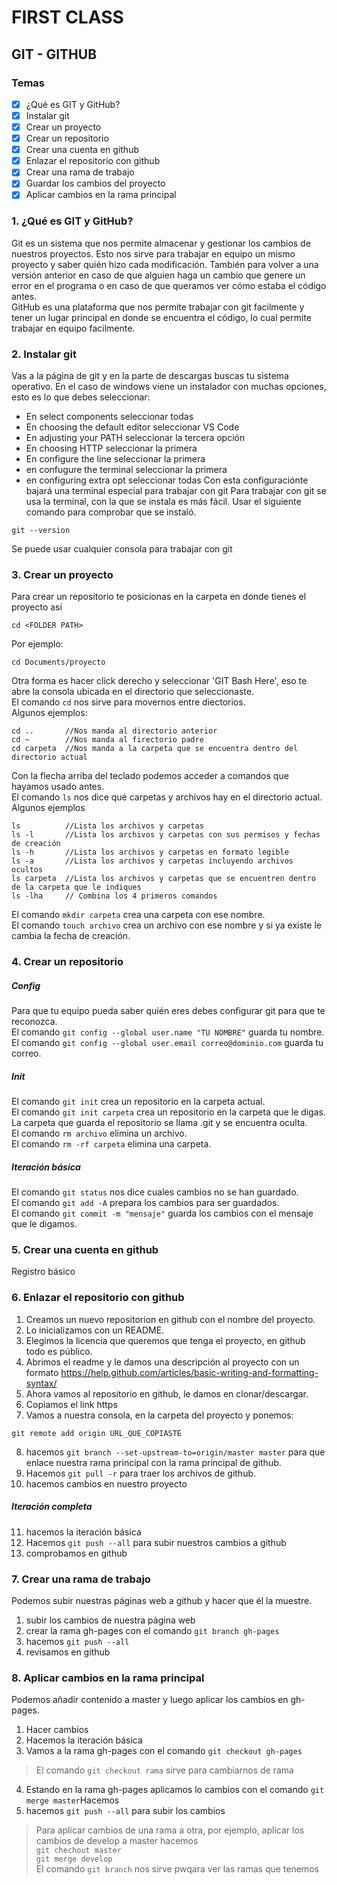 # FIRST CLASS
## GIT - GITHUB
### Temas
- [x] ¿Qué es GIT y GitHub?
- [x] Instalar git
- [x] Crear un proyecto
- [x] Crear un repositorio
- [x] Crear una cuenta en github
- [x] Enlazar el repositorio con github
- [x] Crear una rama de trabajo
- [x] Guardar los cambios del proyecto
- [x] Aplicar cambios en la rama principal

### 1. **¿Qué es GIT y GitHub?**
Git es un sistema que nos permite almacenar y gestionar los cambios de nuestros proyectos. Esto nos sirve para trabajar en equipo un mismo proyecto y saber quién hizo cada modificación. También para volver a una versión anterior en caso de que alguien haga un cambio que genere un error en el programa o en caso de que queramos ver cómo estaba el código antes.  
GitHub es una plataforma que nos permite trabajar con git facilmente y tener un lugar principal en donde se encuentra el código, lo cual permite trabajar en equipo facilmente.
### 2. **Instalar git**
Vas a la página de git y en la parte de descargas buscas tu sistema operativo.
En el caso de windows viene un instalador con muchas opciones, esto es lo que debes seleccionar:
  - En select components seleccionar todas
  - En choosing the default editor seleccionar VS Code
  - En adjusting your PATH seleccionar la tercera opción 
  - En choosing HTTP seleccionar la primera
  - En configure the line seleccionar la primera
  - en confugure the terminal seleccionar la primera
  - en configuring extra opt seleccionar todas
Con esta configuraciónte bajará una terminal especial para trabajar con git
Para trabajar con git se usa la terminal, con la que se instala es más fácil.
Usar el siguiente comando para comprobar que se instaló.
```
git --version 
```
Se puede usar cualquier consola para trabajar con git
### 3. **Crear un proyecto**
Para crear un repositorio te posicionas en la carpeta en donde tienes el proyecto así
```
cd <FOLDER PATH>
```
Por ejemplo:
```
cd Documents/proyecto
```
Otra forma es hacer click derecho y seleccionar 'GIT Bash Here', eso te abre la consola ubicada en el directorio que seleccionaste.  
El comando `cd` nos sirve para movernos entre diectorios.  
Algunos ejemplos:
```
cd ..       //Nos manda al directorio anterior
cd ~        //Nos manda al firectorio padre
cd carpeta  //Nos manda a la carpeta que se encuentra dentro del directorio actual
```
Con la flecha arriba del teclado podemos acceder a comandos que hayamos usado antes.  
El comando `ls` nos dice qué carpetas y archivos hay en el directorio actual.  
Algunos ejemplos
```
ls          //Lista los archivos y carpetas
ls -l       //Lista los archivos y carpetas con sus permisos y fechas de creación
ls -h       //Lista los archivos y carpetas en formato legible
ls -a       //Lista los archivos y carpetas incluyendo archivos ocultos
ls carpeta  //Lista los archivos y carpetas que se encuentren dentro de la carpeta que le indiques
ls -lha     // Combina los 4 primeros comandos
```
El comando `mkdir carpeta` crea una carpeta con ese nombre.  
El comando `touch archivo` crea un archivo con ese nombre y si ya existe le cambia la fecha de creación.

### 4. **Crear un repositorio**
##### Config
Para que tu equipo pueda saber quién eres debes configurar git para que te reconozca.  
El comando `git config --global user.name "TU NOMBRE"` guarda tu nombre.  
El comando `git config --global user.email correo@dominio.com` guarda tu correo.  
##### Init
El comando `git init` crea un repositorio en la carpeta actual.  
El comando `git init carpeta` crea un repositorio en la carpeta que le digas.  
La carpeta que guarda el repositorio se llama .git y se encuentra oculta.  
El comando `rm archivo` elimina un archivo.  
El comando `rm -rf carpeta` elimina una carpeta.  
##### Iteración básica
El comando `git status` nos dice cuales cambios no se han guardado.  
El comando `git add -A` prepara los cambios para ser guardados.  
El comando `git commit -m "mensaje"` guarda los cambios con el mensaje que le digamos.  
### 5. **Crear una cuenta en github**
Registro básico
### 6. **Enlazar el repositorio con github**
1. Creamos un nuevo repositorion en github con el nombre del proyecto.  
2. Lo inicializamos con un README.  
3. Elegimos la licencia que queremos que tenga el proyecto, en github todo es público.  
4. Abrimos el readme y le damos una descripción al proyecto con un formato https://help.github.com/articles/basic-writing-and-formatting-syntax/  
5. Ahora vamos al repositorio en github, le damos en clonar/descargar.  
6. Copiamos el link https
7. Vamos a nuestra consola, en la carpeta del proyecto y ponemos:
```
git remote add origin URL_QUE_COPIASTE
```
8. hacemos `git branch --set-upstream-to=origin/master master` para que enlace nuestra rama principal con la rama principal de github.
9. Hacemos `git pull -r` para traer los archivos de github.
10. hacemos cambios en nuestro proyecto
##### Iteración completa
11. hacemos la iteración básica
12. Hacemos `git push --all` para subir nuestros cambios a github
13. comprobamos en github
### 7. **Crear una rama de trabajo**
Podemos subir nuestras páginas web a github y hacer que él la muestre.
1. subir los cambios de nuestra página web
2. crear la rama gh-pages con el comando `git branch gh-pages`
3. hacemos `git push --all`
4. revisamos en github
### 8. **Aplicar cambios en la rama principal**
Podemos añadir contenido a master y luego aplicar los cambios en gh-pages.
1. Hacer cambios
2. Hacemos la iteración básica
3. Vamos a la rama gh-pages con el comando `git checkout gh-pages`
> El comando `git checkout rama` sirve para cambiarnos de rama
4. Estando en la rama gh-pages aplicamos lo cambios con el comando `git merge master`Hacemos 
5. hacemos `git push --all` para subir los cambios
> Para aplicar cambios de una rama a otra, por ejemplo, aplicar los cambios de develop a master hacemos  
> `git chechout master`  
> `git merge develop`  
El comando `git branch` nos sirve pwqara ver las ramas que tenemos
